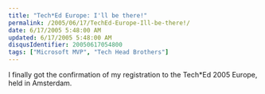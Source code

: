 ```yaml
---
title: "Tech*Ed Europe: I'll be there!"
permalink: /2005/06/17/TechEd-Europe-Ill-be-there!/
date: 6/17/2005 5:48:00 AM
updated: 6/17/2005 5:48:00 AM
disqusIdentifier: 20050617054800
tags: ["Microsoft MVP", "Tech Head Brothers"]
---
```

I finally got the confirmation of my registration to the Tech*Ed 2005 Europe, held in Amsterdam.
